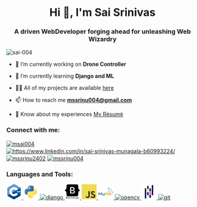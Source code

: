 <h1 align="center">Hi 👋, I'm Sai Srinivas</h1>
<h3 align="center">A driven WebDeveloper forging ahead for unleashing Web Wizardry</h3>

<p align="left"> <img src="https://komarev.com/ghpvc/?username=sai-004&label=Profile%20views&color=0e75b6&style=plastic" alt="sai-004" /> </p>

- 🔭 I’m currently working on **Drone Controller**

- 🌱 I’m currently learning **Django and ML**

- 👨‍💻 All of my projects are available [here](https://github.com/Sai-004?tab=repositories)

- 📫 How to reach me **mssrinu004@gmail.com**

- 📄 Know about my experiences [My Rèsumè](https://drive.google.com/file/d/1hKydrYFYhKkmmzhUZVIbIZyfqw5bodIB/view?usp=sharing)

<h3 align="left">Connect with me:</h3>
<p align="left">
    <a href="https://twitter.com/msai004" target="blank"><img align="center"
            src="https://raw.githubusercontent.com/rahuldkjain/github-profile-readme-generator/master/src/images/icons/Social/twitter.svg"
            alt="msai004" height="30" width="40" /></a>
    <a href="https://linkedin.com/in/https://www.linkedin.com/in/sai-srinivas-munagala-b60993224/" target="blank"><img
            align="center"
            src="https://raw.githubusercontent.com/rahuldkjain/github-profile-readme-generator/master/src/images/icons/Social/linked-in-alt.svg"
            alt="https://www.linkedin.com/in/sai-srinivas-munagala-b60993224/" height="30" width="40" /></a>
    <a href="https://instagram.com/mssrinu2402" target="blank"><img align="center"
            src="https://raw.githubusercontent.com/rahuldkjain/github-profile-readme-generator/master/src/images/icons/Social/instagram.svg"
            alt="mssrinu2402" height="30" width="40" /></a>
    <a href="https://codeforces.com/profile/mssrinu004" target="blank"><img align="center"
            src="https://raw.githubusercontent.com/rahuldkjain/github-profile-readme-generator/master/src/images/icons/Social/codeforces.svg"
            alt="mssrinu004" height="30" width="40" /></a>
</p>

<h3 align="left">Languages and Tools:</h3>
<p align="left">  
  <a href="https://www.w3schools.com/cpp/" target="_blank" rel="noreferrer"> 
    <img src="https://raw.githubusercontent.com/devicons/devicon/master/icons/cplusplus/cplusplus-original.svg" alt="cplusplus" width="40" height="40" /> 
  </a> 
  <a href="https://www.python.org" target="_blank" rel="noreferrer"> 
    <img src="https://raw.githubusercontent.com/devicons/devicon/master/icons/python/python-original.svg" alt="python" width="40" height="40" /> 
  </a> 
  <a href="https://www.djangoproject.com/" target="_blank" rel="noreferrer"> 
    <img src="https://cdn.worldvectorlogo.com/logos/django.svg" alt="django" width="40" height="40" /> 
  </a> 
  <a href="https://getbootstrap.com" target="_blank" rel="noreferrer"> 
    <img src="https://raw.githubusercontent.com/devicons/devicon/master/icons/bootstrap/bootstrap-plain-wordmark.svg" alt="bootstrap" width="40" height="40" /> 
  </a>
  <a href="https://developer.mozilla.org/en-US/docs/Web/JavaScript" target="_blank" rel="noreferrer"> 
    <img src="https://raw.githubusercontent.com/devicons/devicon/master/icons/javascript/javascript-original.svg" alt="javascript" width="40" height="40" /> 
  </a> 
  <a href="https://www.mysql.com/" target="_blank" rel="noreferrer"> 
    <img src="https://raw.githubusercontent.com/devicons/devicon/master/icons/mysql/mysql-original-wordmark.svg" alt="mysql" width="40" height="40" /> 
  </a> 
  <a href="https://opencv.org/" target="_blank" rel="noreferrer">
        <img src="https://www.vectorlogo.zone/logos/opencv/opencv-icon.svg" alt="opencv" width="40" height="40" /> 
  </a>
  <a href="https://pandas.pydata.org/" target="_blank" rel="noreferrer"> 
    <img src="https://raw.githubusercontent.com/devicons/devicon/2ae2a900d2f041da66e950e4d48052658d850630/icons/pandas/pandas-original.svg" alt="pandas" width="40" height="40" /> 
  </a> 
  <a href="https://git-scm.com/" target="_blank" rel="noreferrer"> 
    <img src="https://www.vectorlogo.zone/logos/git-scm/git-scm-icon.svg" alt="git" width="40" height="40" /> 
  </a> 
</p>
